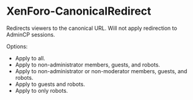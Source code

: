 # XenForo-CanonicalRedirect

Redirects viewers to the canonical URL. Will not apply redirection to AdminCP sessions.

Options:
- Apply to all.
- Apply to non-administrator members, guests, and robots.
- Apply to non-administrator or non-moderator members, guests, and robots.
- Apply to guests and robots.
- Apply to only robots.
